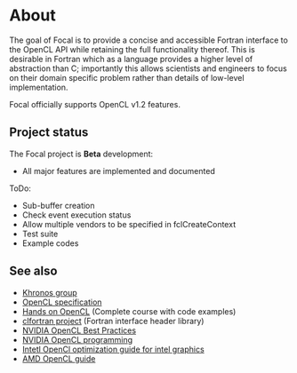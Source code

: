 # About

The goal of Focal is to provide a concise and accessible Fortran interface to the OpenCL API while retaining the full functionality thereof.
This is desirable in Fortran which as a language provides a higher level of abstraction than C; importantly this allows scientists and engineers to focus on their domain specific problem rather than details of low-level implementation.

Focal officially supports OpenCL v1.2 features.

## Project status

The Focal project is __Beta__ development:

* All major features are implemented and documented

ToDo:

* Sub-buffer creation
* Check event execution status
* Allow multiple vendors to be specified in fclCreateContext
* Test suite
* Example codes

## See also

* [Khronos group](https://www.khronos.org/opencl/)
* [OpenCL specification](https://www.khronos.org/registry/OpenCL/specs/opencl-1.2.pdf)
* [Hands on OpenCL](https://handsonopencl.github.io/) (Complete course with code examples)
* [clfortran project](https://github.com/cass-support/clfortran) (Fortran interface header library)
* [NVIDIA OpenCL Best Practices](https://www.nvidia.com/content/cudazone/CUDABrowser/downloads/papers/NVIDIA_OpenCL_BestPracticesGuide.pdf)
* [NVIDIA OpenCL programming](https://www.nvidia.com/content/cudazone/CUDABrowser/downloads/papers/NVIDIA_OpenCL_BestPracticesGuide.pdf)
* [Intetl OpenCl optimization guide for intel graphics](https://software.intel.com/en-us/iocl-opg)
* [AMD OpenCL guide](https://rocm-documentation.readthedocs.io/en/latest/Programming_Guides/Opencl-programming-guide.html)